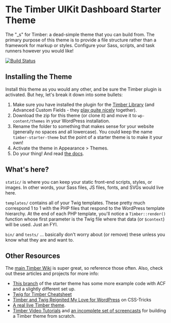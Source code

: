
# The Timber UIKit Dashboard Starter Theme

The "_s" for Timber: a dead-simple theme that you can build from. The primary purpose of this theme is to provide a file structure rather than a framework for markup or styles. Configure your Sass, scripts, and task runners however you would like!

[![Build Status](https://travis-ci.org/timber/starter-theme.svg)](https://travis-ci.org/timber/starter-theme)

## Installing the Theme

Install this theme as you would any other, and be sure the Timber plugin is activated. But hey, let's break it down into some bullets:

1. Make sure you have installed the plugin for the [Timber Library](https://wordpress.org/plugins/timber-library/) (and Advanced Custom Fields - they [play quite nicely](https://timber.github.io/docs/guides/acf-cookbook/#nav) together). 
2. Download the zip for this theme (or clone it) and move it to `wp-content/themes` in your WordPress installation. 
3. Rename the folder to something that makes sense for your website (generally no spaces and all lowercase). You could keep the name `timber-starter-theme` but the point of a starter theme is to make it your own!
4. Activate the theme in Appearance >  Themes.
5. Do your thing! And read [the docs](https://github.com/jarednova/timber/wiki).

## What's here?

`static/` is where you can keep your static front-end scripts, styles, or images. In other words, your Sass files, JS files, fonts, and SVGs would live here.

`templates/` contains all of your Twig templates. These pretty much correspond 1 to 1 with the PHP files that respond to the WordPress template hierarchy. At the end of each PHP template, you'll notice a `Timber::render()` function whose first parameter is the Twig file where that data (or `$context`) will be used. Just an FYI.

`bin/` and `tests/` ... basically don't worry about (or remove) these unless you know what they are and want to.

## Other Resources

The [main Timber Wiki](https://github.com/jarednova/timber/wiki) is super great, so reference those often. Also, check out these articles and projects for more info:

* [This branch](https://github.com/laras126/timber-starter-theme/tree/tackle-box) of the starter theme has some more example code with ACF and a slightly different set up.
* [Twig for Timber Cheatsheet](http://notlaura.com/the-twig-for-timber-cheatsheet/)
* [Timber and Twig Reignited My Love for WordPress](https://css-tricks.com/timber-and-twig-reignited-my-love-for-wordpress/) on CSS-Tricks
* [A real live Timber theme](https://github.com/laras126/yuling-theme).
* [Timber Video Tutorials](http://timber.github.io/timber/#video-tutorials) and [an incomplete set of screencasts](https://www.youtube.com/playlist?list=PLuIlodXmVQ6pkqWyR6mtQ5gQZ6BrnuFx-) for building a Timber theme from scratch.

